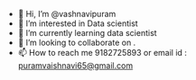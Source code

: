- 👋 Hi, I’m @vashnavipuram
- 👀 I’m interested in Data scientist
- 🌱 I’m currently learning data scientist 
- 💞️ I’m looking to collaborate on .
- 📫 How to reach me 9182725893 or email id : puramvaishnavi65@gmail.com

<!---
vashnavipuram/vashnavipuram is a ✨ special ✨ repository because its `README.md` (this file) appears on your GitHub profile.
You can click the Preview link to take a look at your changes.
--->
